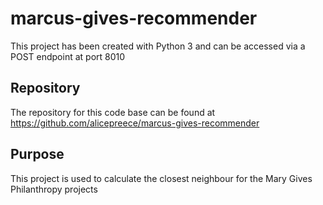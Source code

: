 # marcus-gives-recommender

This project has been created with Python 3 and can be accessed via a POST endpoint at port 8010

## Repository
The repository for this code base can be found at https://github.com/alicepreece/marcus-gives-recommender

## Purpose
This project is used to calculate the closest neighbour for the Mary Gives Philanthropy projects